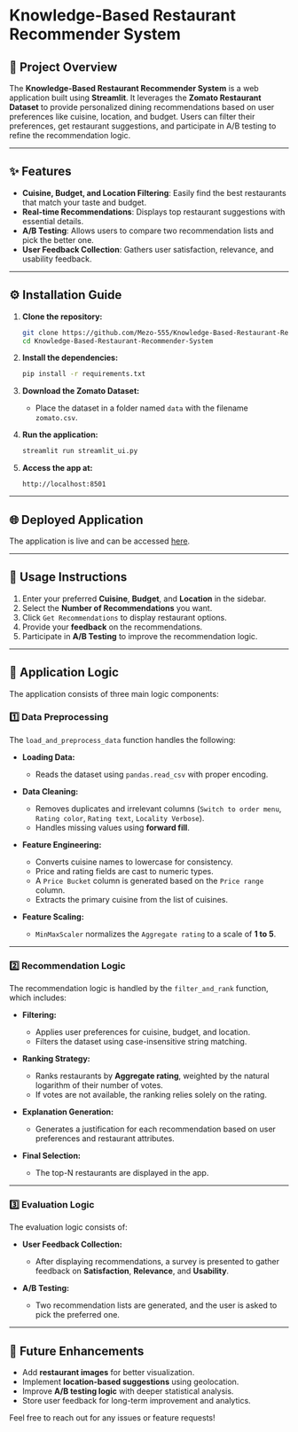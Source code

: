 # Knowledge-Based Restaurant Recommender System

## 📌 Project Overview

The **Knowledge-Based Restaurant Recommender System** is a web application built using **Streamlit**. It leverages the **Zomato Restaurant Dataset** to provide personalized dining recommendations based on user preferences like cuisine, location, and budget. Users can filter their preferences, get restaurant suggestions, and participate in A/B testing to refine the recommendation logic.

---

## ✨ Features

* **Cuisine, Budget, and Location Filtering**: Easily find the best restaurants that match your taste and budget.
* **Real-time Recommendations**: Displays top restaurant suggestions with essential details.
* **A/B Testing**: Allows users to compare two recommendation lists and pick the better one.
* **User Feedback Collection**: Gathers user satisfaction, relevance, and usability feedback.

---

## ⚙️ Installation Guide

1. **Clone the repository:**

   ```bash
   git clone https://github.com/Mezo-555/Knowledge-Based-Restaurant-Recommender-System.git
   cd Knowledge-Based-Restaurant-Recommender-System
   ```

2. **Install the dependencies:**

   ```bash
   pip install -r requirements.txt
   ```

3. **Download the Zomato Dataset:**

   * Place the dataset in a folder named `data` with the filename `zomato.csv`.

4. **Run the application:**

   ```bash
   streamlit run streamlit_ui.py
   ```

5. **Access the app at:**

   ```
   http://localhost:8501
   ```

---

## 🌐 Deployed Application

The application is live and can be accessed [here](https://knowledge-based-restaurant-recommender-system-q4dwpzb7msffd3ep.streamlit.app/).

---

## 🚀 Usage Instructions

1. Enter your preferred **Cuisine**, **Budget**, and **Location** in the sidebar.
2. Select the **Number of Recommendations** you want.
3. Click `Get Recommendations` to display restaurant options.
4. Provide your **feedback** on the recommendations.
5. Participate in **A/B Testing** to improve the recommendation logic.

---

## 📌 Application Logic

The application consists of three main logic components:

### 1️⃣ **Data Preprocessing**

The `load_and_preprocess_data` function handles the following:

* **Loading Data:**

  * Reads the dataset using `pandas.read_csv` with proper encoding.

* **Data Cleaning:**

  * Removes duplicates and irrelevant columns (`Switch to order menu`, `Rating color`, `Rating text`, `Locality Verbose`).
  * Handles missing values using **forward fill**.

* **Feature Engineering:**

  * Converts cuisine names to lowercase for consistency.
  * Price and rating fields are cast to numeric types.
  * A `Price Bucket` column is generated based on the `Price range` column.
  * Extracts the primary cuisine from the list of cuisines.

* **Feature Scaling:**

  * `MinMaxScaler` normalizes the `Aggregate rating` to a scale of **1 to 5**.

---

### 2️⃣ **Recommendation Logic**

The recommendation logic is handled by the `filter_and_rank` function, which includes:

* **Filtering:**

  * Applies user preferences for cuisine, budget, and location.
  * Filters the dataset using case-insensitive string matching.

* **Ranking Strategy:**

  * Ranks restaurants by **Aggregate rating**, weighted by the natural logarithm of their number of votes.
  * If votes are not available, the ranking relies solely on the rating.

* **Explanation Generation:**

  * Generates a justification for each recommendation based on user preferences and restaurant attributes.

* **Final Selection:**

  * The top-N restaurants are displayed in the app.

---

### 3️⃣ **Evaluation Logic**

The evaluation logic consists of:

* **User Feedback Collection:**

  * After displaying recommendations, a survey is presented to gather feedback on **Satisfaction**, **Relevance**, and **Usability**.

* **A/B Testing:**

  * Two recommendation lists are generated, and the user is asked to pick the preferred one.

---

## 🚀 Future Enhancements

* Add **restaurant images** for better visualization.
* Implement **location-based suggestions** using geolocation.
* Improve **A/B testing logic** with deeper statistical analysis.
* Store user feedback for long-term improvement and analytics.

Feel free to reach out for any issues or feature requests!